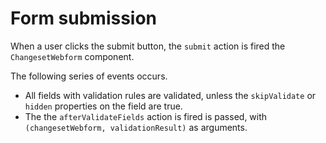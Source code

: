 # Form submission

When a user clicks the submit button, the `submit` action is fired the `ChangesetWebform` component.

The following series of events occurs.

* All fields with validation rules are validated, unless the `skipValidate` or `hidden` properties on the field are true.
* The the `afterValidateFields` action is fired is passed, with `(changesetWebform, validationResult)` as arguments.
